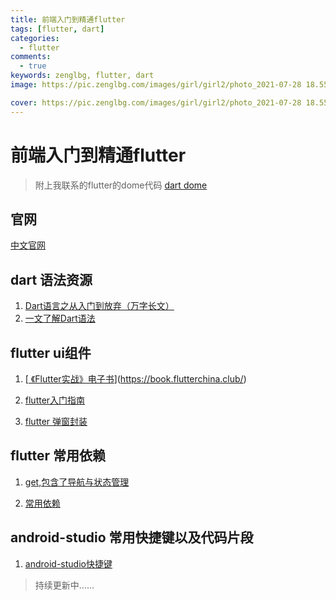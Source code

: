 ```yaml
---
title: 前端入门到精通flutter
tags: [flutter, dart]
categories:
  - flutter
comments:
  - true
keywords: zenglbg, flutter, dart
image: https://pic.zenglbg.com/images/girl/girl2/photo_2021-07-28 18.55.21 (1).jpeg

cover: https://pic.zenglbg.com/images/girl/girl2/photo_2021-07-28 18.55.21 (1).jpeg
---
```



# 前端入门到精通flutter

> 附上我联系的flutter的dome代码 [dart dome](https://github.com/zenglbg/dart.git)

## 官网

[中文官网](https://flutter.cn/)

## dart 语法资源

1. [Dart语言之从入门到放弃（万字长文）](https://juejin.cn/post/6844904154062667789#heading-2)
2. [一文了解Dart语法](https://juejin.cn/post/6844903773094019086)

## flutter ui组件

1. [[ 《Flutter实战》电子书](https://book.flutterchina.club/)](https://book.flutterchina.club/)

2. [flutter入门指南](https://juejin.cn/column/6960631670378594311)

3. [flutter 弹窗封装](https://tomoya92.github.io/2019/07/18/flutter-dialogs/)   

## flutter 常用依赖

1. [get,包含了导航与状态管理](https://pub.dev/packages/get)


2. [常用依赖](https://github.com/OpenFlutter/Flutter-Notebook)

## android-studio 常用快捷键以及代码片段

1. [android-studio快捷键](https://www.jianshu.com/p/7cff367dbdde)





> 持续更新中……

